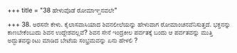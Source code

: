 +++
title = "38 ಹೇಳುವೊಡೆ ರೋಮಾಞ್ಚನವಲೇ"

+++
38. ಅರಸನೇ ಕೇಳು. ಕೈಲಾಸವಾಸಿಯಾದ ಶಿವನಲೀಲೆಯನ್ನು ಹೇಳುವಾಗ ರೋಮಾಂಚನವೆನಿಸುತ್ತದೆ. ಭಕ್ತನನ್ನು ಕಾಣಬೇಕೆಂಬುದು ಶಿವನ ಉದ್ದೇಶವಲ್ಲವೆ? ಶಿವನ ಸೇನೆ ಇಂದ್ರಕೀಲ ಪರ್ವತಕ್ಕೆ ಬಂದು ಆ ಪರ್ವತವನ್ನು ಮುತ್ತಿ  ಅದ್ಭುತವನ್ನುಂಟು ಮಾಡಿದ ಬೇಟೆಯ ಸಂಭ್ರಮವನ್ನು ಏನು ಹೇಳಲಿ ?